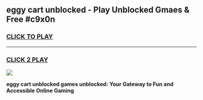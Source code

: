 
## eggy cart unblocked - Play Unblocked Gmaes & Free #c9x0n
<h3>
<a href="https://news.freeplayer.one?title=eggy_cart_unblocked&ref=03M">CLICK TO PLAY</a></h3>
<hr>

<h3>
<a href="https://news.freeplayer.one?title=eggy_cart_unblocked&ref=03M">CLICK 2 PLAY</a>
  
</h3>

<a href="https://news.freeplayer.one?title=eggy_cart_unblocked&ref=03M"><img src="https://clearcache.store/games.png"></a>


**eggy cart unblocked games unblocked: Your Gateway to Fun and Accessible Online Gaming**
